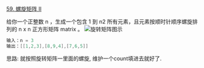 [59. 螺旋矩阵 II](https://leetcode-cn.com/problems/spiral-matrix-ii/solution/mo-fang-luo-xuan-ju-zhen-yi-by-wangyk-ni1r/)

给你一个正整数 n ，生成一个包含 1 到 n2 所有元素，且元素按顺时针顺序螺旋排列的 n x n 正方形矩阵 matrix 。
![旋转矩阵图示](https://assets.leetcode.com/uploads/2020/11/13/spiraln.jpg)
```java
输入：n = 3
输出：[[1,2,3],[8,9,4],[7,6,5]]
```


思路: 就按照旋转矩阵一里面的螺旋, 维护一个count填进去就好了.












